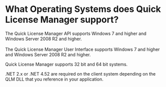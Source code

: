 # What Operating Systems does Quick License Manager support?

The Quick License Manager API supports Windows 7 and  higher and Windows Server 2008 R2 and higher.\
\
The Quick License Manager User Interface supports Windows 7 and  higher and Windows Server 2008 R2 and higher.

Quick License Manager supports 32 bit and 64 bit systems.

.NET 2.x or .NET 4.52 are required on the client system depending on the QLM DLL that you reference in your application.
